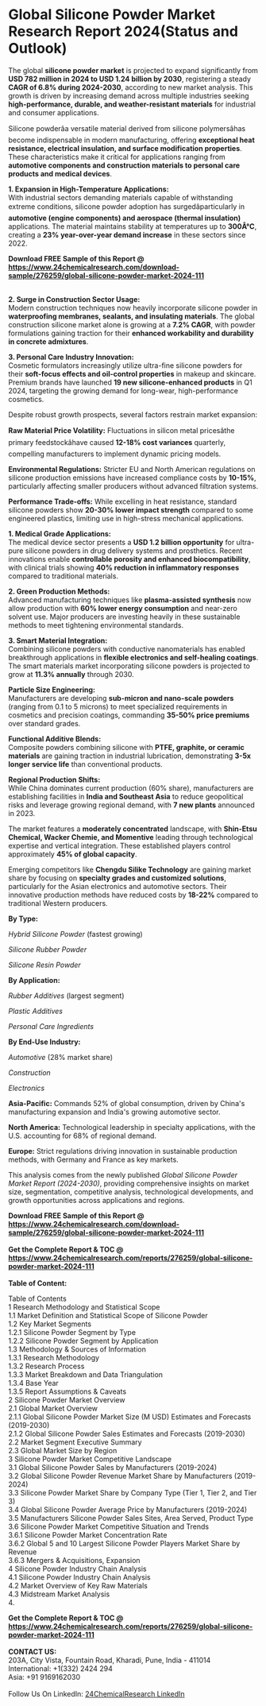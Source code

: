 <h1>Global Silicone Powder Market Research Report 2024(Status and Outlook)</h1><p>The global <strong>silicone powder market</strong> is projected to expand significantly from <strong>USD 782 million in 2024 to USD 1.24 billion by 2030</strong>, registering a steady <strong>CAGR of 6.8% during 2024-2030</strong>, according to new market analysis. This growth is driven by increasing demand across multiple industries seeking <strong>high-performance, durable, and weather-resistant materials</strong> for industrial and consumer applications.</p><p>Silicone powderâa versatile material derived from silicone polymersâhas become indispensable in modern manufacturing, offering <strong>exceptional heat resistance, electrical insulation, and surface modification properties</strong>. These characteristics make it critical for applications ranging from <strong>automotive components and construction materials to personal care products and medical devices</strong>.</p><p><strong>1. Expansion in High-Temperature Applications:</strong><br>
With industrial sectors demanding materials capable of withstanding extreme conditions, silicone powder adoption has surgedâparticularly in <strong>automotive (engine components) and aerospace (thermal insulation)</strong> applications. The material maintains stability at temperatures up to <strong>300Â°C</strong>, creating a <strong>23% year-over-year demand increase</strong> in these sectors since 2022.</p><div><b>Download FREE Sample of this Report @ 
            <a href="https://www.24chemicalresearch.com/download-sample/276259/global-silicone-powder-market-2024-111">
            https://www.24chemicalresearch.com/download-sample/276259/global-silicone-powder-market-2024-111</a></b></div><br><p><strong>2. Surge in Construction Sector Usage:</strong><br>
Modern construction techniques now heavily incorporate silicone powder in <strong>waterproofing membranes, sealants, and insulating materials</strong>. The global construction silicone market alone is growing at a <strong>7.2% CAGR</strong>, with powder formulations gaining traction for their <strong>enhanced workability and durability in concrete admixtures</strong>.</p><p><strong>3. Personal Care Industry Innovation:</strong><br>
Cosmetic formulators increasingly utilize ultra-fine silicone powders for their <strong>soft-focus effects and oil-control properties</strong> in makeup and skincare. Premium brands have launched <strong>19 new silicone-enhanced products</strong> in Q1 2024, targeting the growing demand for long-wear, high-performance cosmetics.</p><p>Despite robust growth prospects, several factors restrain market expansion:</p><p><strong>Raw Material Price Volatility:</strong> Fluctuations in silicon metal pricesâthe primary feedstockâhave caused <strong>12-18% cost variances</strong> quarterly, compelling manufacturers to implement dynamic pricing models.</p><p><strong>Environmental Regulations:</strong> Stricter EU and North American regulations on silicone production emissions have increased compliance costs by <strong>10-15%</strong>, particularly affecting smaller producers without advanced filtration systems.</p><p><strong>Performance Trade-offs:</strong> While excelling in heat resistance, standard silicone powders show <strong>20-30% lower impact strength</strong> compared to some engineered plastics, limiting use in high-stress mechanical applications.</p><p><strong>1. Medical Grade Applications:</strong><br>
The medical device sector presents a <strong>USD 1.2 billion opportunity</strong> for ultra-pure silicone powders in drug delivery systems and prosthetics. Recent innovations enable <strong>controllable porosity and enhanced biocompatibility</strong>, with clinical trials showing <strong>40% reduction in inflammatory responses</strong> compared to traditional materials.</p><p><strong>2. Green Production Methods:</strong><br>
Advanced manufacturing techniques like <strong>plasma-assisted synthesis</strong> now allow production with <strong>60% lower energy consumption</strong> and near-zero solvent use. Major producers are investing heavily in these sustainable methods to meet tightening environmental standards.</p><p><strong>3. Smart Material Integration:</strong><br>
Combining silicone powders with conductive nanomaterials has enabled breakthrough applications in <strong>flexible electronics and self-healing coatings</strong>. The smart materials market incorporating silicone powders is projected to grow at <strong>11.3% annually</strong> through 2030.</p><p><strong>Particle Size Engineering:</strong><br>
	Manufacturers are developing <strong>sub-micron and nano-scale powders</strong> (ranging from 0.1 to 5 microns) to meet specialized requirements in cosmetics and precision coatings, commanding <strong>35-50% price premiums</strong> over standard grades.</p><p><strong>Functional Additive Blends:</strong><br>
	Composite powders combining silicone with <strong>PTFE, graphite, or ceramic materials</strong> are gaining traction in industrial lubrication, demonstrating <strong>3-5x longer service life</strong> than conventional products.</p><p><strong>Regional Production Shifts:</strong><br>
	While China dominates current production (60% share), manufacturers are establishing facilities in <strong>India and Southeast Asia</strong> to reduce geopolitical risks and leverage growing regional demand, with <strong>7 new plants</strong> announced in 2023.</p><p>The market features a <strong>moderately concentrated</strong> landscape, with <strong>Shin-Etsu Chemical, Wacker Chemie, and Momentive</strong> leading through technological expertise and vertical integration. These established players control approximately <strong>45% of global capacity</strong>.</p><p>Emerging competitors like <strong>Chengdu Silike Technology</strong> are gaining market share by focusing on <strong>specialty grades and customized solutions</strong>, particularly for the Asian electronics and automotive sectors. Their innovative production methods have reduced costs by <strong>18-22%</strong> compared to traditional Western producers.</p><p><strong>By Type:</strong></p><p><em>Hybrid Silicone Powder</em> (fastest growing)</p><p><em>Silicone Rubber Powder</em></p><p><em>Silicone Resin Powder</em></p><p><strong>By Application:</strong></p><p><em>Rubber Additives</em> (largest segment)</p><p><em>Plastic Additives</em></p><p><em>Personal Care Ingredients</em></p><p><strong>By End-Use Industry:</strong></p><p><em>Automotive</em> (28% market share)</p><p><em>Construction</em></p><p><em>Electronics</em></p><p><strong>Asia-Pacific:</strong> Commands 52% of global consumption, driven by China's manufacturing expansion and India's growing automotive sector.</p><p><strong>North America:</strong> Technological leadership in specialty applications, with the U.S. accounting for 68% of regional demand.</p><p><strong>Europe:</strong> Strict regulations driving innovation in sustainable production methods, with Germany and France as key markets.</p><p>This analysis comes from the newly published <em>Global Silicone Powder Market Report (2024-2030)</em>, providing comprehensive insights on market size, segmentation, competitive analysis, technological developments, and growth opportunities across applications and regions.</p><div><b>Download FREE Sample of this Report @ 
            <a href="https://www.24chemicalresearch.com/download-sample/276259/global-silicone-powder-market-2024-111">
            https://www.24chemicalresearch.com/download-sample/276259/global-silicone-powder-market-2024-111</a></b></div><br><div><b>Get the Complete Report & TOC @ 
            <a href="https://www.24chemicalresearch.com/reports/276259/global-silicone-powder-market-2024-111">
            https://www.24chemicalresearch.com/reports/276259/global-silicone-powder-market-2024-111</a></b></div><br>
            <b>Table of Content:</b><p>Table of Contents<br />
1 Research Methodology and Statistical Scope<br />
1.1 Market Definition and Statistical Scope of Silicone Powder<br />
1.2 Key Market Segments<br />
1.2.1 Silicone Powder Segment by Type<br />
1.2.2 Silicone Powder Segment by Application<br />
1.3 Methodology & Sources of Information<br />
1.3.1 Research Methodology<br />
1.3.2 Research Process<br />
1.3.3 Market Breakdown and Data Triangulation<br />
1.3.4 Base Year<br />
1.3.5 Report Assumptions & Caveats<br />
2 Silicone Powder Market Overview<br />
2.1 Global Market Overview<br />
2.1.1 Global Silicone Powder Market Size (M USD) Estimates and Forecasts (2019-2030)<br />
2.1.2 Global Silicone Powder Sales Estimates and Forecasts (2019-2030)<br />
2.2 Market Segment Executive Summary<br />
2.3 Global Market Size by Region<br />
3 Silicone Powder Market Competitive Landscape<br />
3.1 Global Silicone Powder Sales by Manufacturers (2019-2024)<br />
3.2 Global Silicone Powder Revenue Market Share by Manufacturers (2019-2024)<br />
3.3 Silicone Powder Market Share by Company Type (Tier 1, Tier 2, and Tier 3)<br />
3.4 Global Silicone Powder Average Price by Manufacturers (2019-2024)<br />
3.5 Manufacturers Silicone Powder Sales Sites, Area Served, Product Type<br />
3.6 Silicone Powder Market Competitive Situation and Trends<br />
3.6.1 Silicone Powder Market Concentration Rate<br />
3.6.2 Global 5 and 10 Largest Silicone Powder Players Market Share by Revenue<br />
3.6.3 Mergers & Acquisitions, Expansion<br />
4 Silicone Powder Industry Chain Analysis<br />
4.1 Silicone Powder Industry Chain Analysis<br />
4.2 Market Overview of Key Raw Materials<br />
4.3 Midstream Market Analysis<br />
4.</p><div><b>Get the Complete Report & TOC @ 
            <a href="https://www.24chemicalresearch.com/reports/276259/global-silicone-powder-market-2024-111">
            https://www.24chemicalresearch.com/reports/276259/global-silicone-powder-market-2024-111</a></b></div><br><b>CONTACT US:</b><br>
            203A, City Vista, Fountain Road, Kharadi, Pune, India - 411014<br>
            International: +1(332) 2424 294<br>
            Asia: +91 9169162030 <br><br>
            Follow Us On LinkedIn: <a href="https://www.linkedin.com/company/24chemicalresearch/">24ChemicalResearch LinkedIn</a>